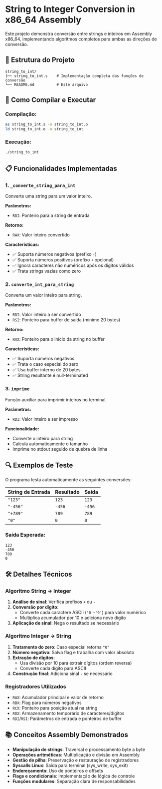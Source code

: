 # String to Integer Conversion in x86_64 Assembly

Este projeto demonstra conversão entre strings e inteiros em Assembly x86_64, implementando algoritmos completos para ambas as direções de conversão.

## 📁 Estrutura do Projeto

```
string_to_int/
├── string_to_int.s    # Implementação completa das funções de conversão
└── README.md          # Este arquivo
```

## 🚀 Como Compilar e Executar

### Compilação:
```bash
as string_to_int.s -o string_to_int.o
ld string_to_int.o -o string_to_int
```

### Execução:
```bash
./string_to_int
```

## 📋 Funcionalidades Implementadas

### 1. `_converte_string_para_int`
Converte uma string para um valor inteiro.

**Parâmetros:**
- `RDI`: Ponteiro para a string de entrada

**Retorno:**
- `RAX`: Valor inteiro convertido

**Características:**
- ✅ Suporta números negativos (prefixo `-`)
- ✅ Suporta números positivos (prefixo `+` opcional)
- ✅ Ignora caracteres não numéricos após os dígitos válidos
- ✅ Trata strings vazias como zero

### 2. `converte_int_para_string`
Converte um valor inteiro para string.

**Parâmetros:**
- `RDI`: Valor inteiro a ser convertido
- `RSI`: Ponteiro para buffer de saída (mínimo 20 bytes)

**Retorno:**
- `RAX`: Ponteiro para o início da string no buffer

**Características:**
- ✅ Suporta números negativos
- ✅ Trata o caso especial do zero
- ✅ Usa buffer interno de 20 bytes
- ✅ String resultante é null-terminated

### 3. `imprime`
Função auxiliar para imprimir inteiros no terminal.

**Parâmetros:**
- `RDI`: Valor inteiro a ser impresso

**Funcionalidade:**
- Converte o inteiro para string
- Calcula automaticamente o tamanho
- Imprime no stdout seguido de quebra de linha

## 🔍 Exemplos de Teste

O programa testa automaticamente as seguintes conversões:

| String de Entrada | Resultado | Saída |
|-------------------|-----------|-------|
| `"123"`          | `123`     | `123` |
| `"-456"`         | `-456`    | `-456`|
| `"+789"`         | `789`     | `789` |
| `"0"`            | `0`       | `0`   |

### Saída Esperada:
```
123
-456
789
0
```

## 🛠️ Detalhes Técnicos

### Algoritmo String → Integer
1. **Análise de sinal**: Verifica prefixos `+` ou `-`
2. **Conversão por dígito**: 
   - Converte cada caractere ASCII (`'0'`-`'9'`) para valor numérico
   - Multiplica acumulador por 10 e adiciona novo dígito
3. **Aplicação de sinal**: Nega o resultado se necessário

### Algoritmo Integer → String
1. **Tratamento do zero**: Caso especial retorna `"0"`
2. **Número negativo**: Salva flag e trabalha com valor absoluto
3. **Extração de dígitos**: 
   - Usa divisão por 10 para extrair dígitos (ordem reversa)
   - Converte cada dígito para ASCII
4. **Construção final**: Adiciona sinal `-` se necessário

### Registradores Utilizados
- `RAX`: Acumulador principal e valor de retorno
- `RBX`: Flag para números negativos
- `RCX`: Ponteiro para posição atual na string
- `RDX`: Armazenamento temporário de caracteres/dígitos
- `RDI`/`RSI`: Parâmetros de entrada e ponteiros de buffer

## 📚 Conceitos Assembly Demonstrados

- **Manipulação de strings**: Traversal e processamento byte a byte
- **Operações aritméticas**: Multiplicação e divisão em Assembly
- **Gestão de pilha**: Preservação e restauração de registradores
- **Syscalls Linux**: Saída para terminal (sys_write, sys_exit)
- **Endereçamento**: Uso de ponteiros e offsets
- **Flags e condicionais**: Implementação de lógica de controle
- **Funções modulares**: Separação clara de responsabilidades